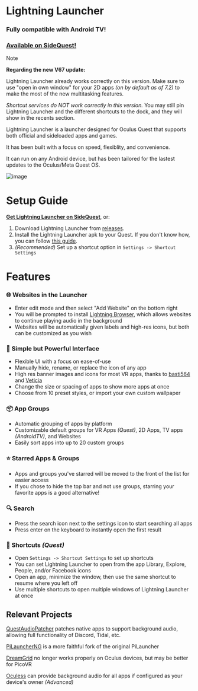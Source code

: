 # Lightning Launcher
### Fully compatible with Android TV!
### [Available on SideQuest!](https://sidequestvr.com/app/21783)

> [!NOTE]
> **Regarding the new V67 update:**
> 
> Lightning Launcher already works correctly on this version. Make sure to use "open in own window" for your 2D apps *(on by default as of 7.2)* to make the most of the new multitasking features.
>
> *Shortcut services do NOT work correctly in this version.* You may still pin Lightning Launcher and the different shortcuts to the dock, and they will show in the recents section.

Lightning Launcher is a launcher designed for Oculus Quest that supports both official and sideloaded apps and games.

It has been built with a focus on speed, flexiblity, and convenience.

It can run on any Android device, but has been tailored for the lastest updates to the Oculus/Meta Quest OS.

![image](https://github.com/threethan/LightningLauncher/assets/12588584/5a0acec5-2102-4afe-adb3-0f7bb4972623)

# Setup Guide
**[Get Lightning Launcher on SideQuest](https://sidequestvr.com/app/21783)**, or:
1. Download Lightning Launcher from [releases](https://github.com/threethan/LightningLauncher/releases/latest).
2. Install the Lightning Launcher apk to your Quest. If you don't know how, you can follow [this guide](https://innovate.it.miami.edu/_assets/pdf/tutorial-for-installing-app.pdf).
3. *(Recommended)* Set up a shortcut option in `Settings -> Shortcut Settings`

# Features
### 🌐 **Websites in the Launcher**
- Enter edit mode and then select "Add Website" on the bottom right
- You will be prompted to install [Lightning Browser](https://github.com/threethan/LightningBrowser), which allows websites to continue playing audio in the background
- Websites will be automatically given labels and high-res icons, but both can be customized as you wish

### 🎨 **Simple but Powerful Interface**
- Flexible UI with a focus on ease-of-use
- Manually hide, rename, or replace the icon of any app
- High res banner images and icons for most VR apps, thanks to [basti564](https://github.com/basti564/LauncherIcons) and [Veticia](https://github.com/Veticia/binaries)
- Change the size or spacing of apps to show more apps at once
- Choose from 10 preset styles, or import your own custom wallpaper

### 📦 **App Groups**
- Automatic grouping of apps by platform
- Customizable default groups for VR Apps _(Quest)_, 2D Apps, TV apps _(AndroidTV)_, and Websites
- Easily sort apps into up to 20 custom groups

### ⭐ **Starred Apps & Groups**
- Apps and groups you've starred will be moved to the front of the list for easier access
- If you chose to hide the top bar and not use groups, starring your favorite apps is a good alternative!

### 🔍 **Search**
- Press the search icon next to the settings icon to start searching all apps
- Press enter on the keyboard to instantly open the first result

### 🔗 **Shortcuts** _(Quest)_
- Open `Settings -> Shortcut Settings` to set up shortcuts
- You can set Lightning Launcher to open from the app Library, Explore, People, and/or Facebook icons
- Open an app, minimize the window, then use the same shortcut to resume where you left off
- Use multiple shortcuts to open multiple windows of Lightning Launcher at once

## Relevant Projects
[QuestAudioPatcher](https://github.com/threethan/QuestAudioPatcher) patches native apps to support background audio, allowing full functionality of Discord, Tidal, etc.

[PiLauncherNG](https://github.com/ValentineShilov/PiLauncherNG) is a more faithful fork of the original PiLauncher

[DreamGrid](https://github.com/basti564/DreamGrid) no longer works properly on Oculus devices, but may be better for PicoVR

[Oculess](https://github.com/basti564/Oculess) can provide background audio for all apps if configured as your device's owner *(Advanced)*

